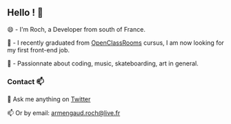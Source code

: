 ## Hello ! 👋

😄 - I'm Roch, a Developer from south of France.

🌱 - I recently graduated from [OpenClassRooms](https://openclassrooms.com/fr/paths/516-developpeur-dapplication-javascript-react) cursus, I am now looking for my first front-end job.

🔭 - Passionnate about coding, music, skateboarding, art in general.

### Contact 📫

💬 Ask me anything on <a href="https://twitter.com/Blacksvshi">Twitter</a>

📫 Or by email: <a href="mailto:armengaud.roch@live.fr">armengaud.roch@live.fr</a>
